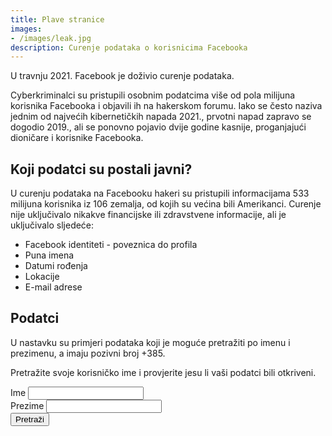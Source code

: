 ```yaml
---
title: Plave stranice
images:
- /images/leak.jpg
description: Curenje podataka o korisnicima Facebooka
---
```


U travnju 2021. Facebook je doživio curenje podataka.

Cyberkriminalci su pristupili osobnim podatcima više od pola milijuna korisnika Facebooka i objavili ih na hakerskom forumu. Iako se često naziva jednim od najvećih kibernetičkih napada 2021., prvotni napad zapravo se dogodio 2019., ali se ponovno pojavio dvije godine kasnije, proganjajući dioničare i korisnike Facebooka.

## Koji podatci su postali javni?

U curenju podataka na Facebooku hakeri su pristupili informacijama 533 milijuna korisnika iz 106 zemalja, od kojih su većina bili Amerikanci. Curenje nije uključivalo nikakve financijske ili zdravstvene informacije, ali je uključivalo sljedeće:

- Facebook identiteti - poveznica do profila
- Puna imena
- Datumi rođenja
- Lokacije
- E-mail adrese

## Podatci

U nastavku su primjeri podataka koji je moguće pretražiti po imenu i prezimenu, a imaju pozivni broj +385.

Pretražite svoje korisničko ime i provjerite jesu li vaši podatci bili otkriveni.


<div>
  <script src="https://cdnjs.cloudflare.com/ajax/libs/sql.js/1.13.0/sql-wasm.js" integrity="sha512-Yra4xuTWinXfBpG2ftgDX8MVmMiOev1FtqiYs51+kEna/5peD0kZqAL1syYCH61f9gxmAFidIJz42IKcRhWMkw==" crossorigin="anonymous" referrerpolicy="no-referrer"></script>
  <script src="https://cdn.jsdelivr.net/npm/idb-keyval@6/dist/umd.js"></script>
  <script src="/js/db.js"></script>
  <script src="/js/table.js"></script>
  <link rel="stylesheet" href="/css/table_form.css">


  <script>
      function handleForm(e) {
          event.preventDefault();
          const first = document.getElementById('fbfirst').value.trim();
          const last = document.getElementById('fblast').value.trim();

          let results = Query(first, last);

          const rDiv = document.getElementById('fbresults');
          if (results === null) {
              rDiv.innerText = 'Došlo je do greške kod pretraživanja.';
              return;
          }
          
          if (results.length === 0) {
              rDiv.innerText = 'Nema resultata.';
              return;
          }

          rDiv.innerHTML = generateTable();
          renderTable(results);
      }
  </script>

  <div class="form-container">
    <form onsubmit="handleForm(event)">
      <div class="form-group">
        <label>
          Ime
          <input type="text" id="fbfirst" required />
        </label>
      </div>
      <div class="form-group">
        <label>
          Prezime
          <input type="text" id="fblast" required />
        </label>
      </div>
      <button id="submit" type="submit">Pretraži</button>
    </form>
  </div>

  <div id="fbresults"></div>
</div>

